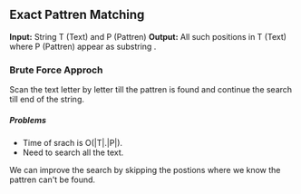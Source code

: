 ## Exact Pattren Matching

**Input:** String T (Text) and P (Pattren)
**Output:** All such positions in T (Text) where P (Pattren) appear as substring .

### Brute Force Approch

Scan the text letter by letter till the pattren is found and continue the search till end of the string.

##### Problems

- Time of srach is O(|T|.|P|).
- Need to search all the text.

We can improve the search by skipping the postions where we know the pattren can't be found.

</br>
</br>